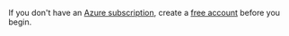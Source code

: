If you don't have an [Azure subscription](../intro/azure-developer-billing.md#what-is-an-azure-subscription), create a [free account](https://azure.microsoft.com/free/?ref=microsoft.com&utm_source=microsoft.com&utm_medium=docs&utm_campaign=visualstudio) before you begin.
